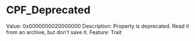 # CPF_Deprecated

Value: 0x0000000020000000
Description: Property is deprecated.  Read it from an archive, but don't save it.
Feature: Trait
